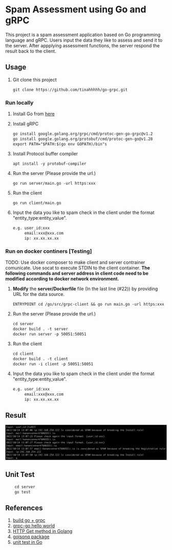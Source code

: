 # Spam Assessment using Go and gRPC

This project is a spam assessment application based on Go programming language and gRPC. Users input the data they like to assess and send it to the server. After appplying assessment functions, the server respond the result back to the client.


## Usage
1. Git clone this project

	```
	git clone https://github.com/tinahhhhh/go-grpc.git
	```
	
### Run locally
1. Install Go from [here](https://go.dev/doc/install)
2. Install gRPC


	```
	go install google.golang.org/grpc/cmd/protoc-gen-go-grpc@v1.2 
   go install google.golang.org/protobuf/cmd/protoc-gen-go@v1.28
   export PATH="$PATH:$(go env GOPATH)/bin"s
	``` 
3. Install Protocol buffer compiler

	```
	apt install -y protobuf-compiler
	```

4. Run the server (Please provide the url.)

	```
	go run server/main.go -url https:xxx
	```

5. Run the client

	```
	go run client/main.go
	```
	
6. Input the data you like to spam check in the client under the format "entity\_type:entity\_value".

	```
	e.g. user_id:xxx
	     email:xxx@xxx.com
	     ip: xx.xx.xx.xx
	``` 



### Run on docker continers [Testing]
TODO: Use docker composer to make client and server contrainer comunicate. 
      Use socat to execute STDIN to the client container. 
      **The following commands and server address in client code need to be modified according to docker network environment.**

1. **Modify** the **server/Dockerfile** file (In the last line (#22)) by providing URL for the data source.

	```
	ENTRYPOINT cd /go/src/grpc-client && go run main.go -url https:xxx
	```
2. Run the server (Please provide the url.)

	```
	cd server
	docker build . -t server 
	docker run server -p 50051:50051
	```
3. Run the client

	```
	cd client
	docker build . -t client 
	docker run -i client -p 50051:50051
	```

4. Input the data you like to spam check in the client under the format "entity\_type:entity\_value".

	```
	e.g. user_id:xxx
	     email:xxx@xxx.com
	     ip: xx.xx.xx.xx
	``` 
	
## Result

<img src="imgs/result.png"/>  


## Unit Test

```
	cd server
	go test
```

## References
1. [build go + grpc](https://grpc.io/docs/languages/go/quickstart/)
2. [grpc-go hello world](https://github.com/grpc/grpc-go/tree/master/examples/helloworld)
3. [HTTP Get method in Golang](https://blog.alexellis.io/golang-json-api-client/)
4. [gojsonq package](https://github.com/thedevsaddam/gojsonq)
5. [unit test in Go](https://go.dev/doc/tutorial/add-a-test)
